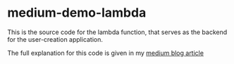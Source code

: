 # medium-demo-lambda
This is the source code for the lambda function, that serves as the backend for the user-creation application.

The full explanation for this code is given in my [medium blog article](https://vishakhavel.medium.com/aws-lambda-writing-slick-seamless-and-scalable-software-fc12c95da474)




